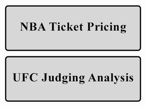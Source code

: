 [![Image](assets/images/nba_button.png)](https://oconnellryan.github.io/projects/judging.html)

[![Image](assets/images/ufc_button.png)](https://oconnellryan.github.io/projects/judging.html)
